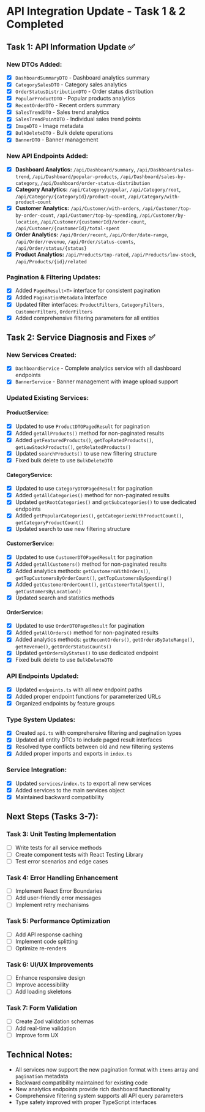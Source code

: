 # API Integration Update - Task 1 & 2 Completed

## Task 1: API Information Update ✅

### New DTOs Added:
- [x] `DashboardSummaryDTO` - Dashboard analytics summary
- [x] `CategorySalesDTO` - Category sales analytics  
- [x] `OrderStatusDistributionDTO` - Order status distribution
- [x] `PopularProductDTO` - Popular products analytics
- [x] `RecentOrderDTO` - Recent orders summary
- [x] `SalesTrendDTO` - Sales trend analytics
- [x] `SalesTrendPointDTO` - Individual sales trend points
- [x] `ImageDTO` - Image metadata
- [x] `BulkDeleteDTO` - Bulk delete operations
- [x] `BannerDTO` - Banner management

### New API Endpoints Added:
- [x] **Dashboard Analytics:** `/api/Dashboard/summary`, `/api/Dashboard/sales-trend`, `/api/Dashboard/popular-products`, `/api/Dashboard/sales-by-category`, `/api/Dashboard/order-status-distribution`
- [x] **Category Analytics:** `/api/Category/popular`, `/api/Category/root`, `/api/Category/{categoryId}/product-count`, `/api/Category/with-product-count`
- [x] **Customer Analytics:** `/api/Customer/with-orders`, `/api/Customer/top-by-order-count`, `/api/Customer/top-by-spending`, `/api/Customer/by-location`, `/api/Customer/{customerId}/order-count`, `/api/Customer/{customerId}/total-spent`
- [x] **Order Analytics:** `/api/Order/recent`, `/api/Order/date-range`, `/api/Order/revenue`, `/api/Order/status-counts`, `/api/Order/status/{status}`
- [x] **Product Analytics:** `/api/Products/top-rated`, `/api/Products/low-stock`, `/api/Products/{id}/related`

### Pagination & Filtering Updates:
- [x] Added `PagedResult<T>` interface for consistent pagination
- [x] Added `PaginationMetadata` interface
- [x] Updated filter interfaces: `ProductFilters`, `CategoryFilters`, `CustomerFilters`, `OrderFilters`
- [x] Added comprehensive filtering parameters for all entities

## Task 2: Service Diagnosis and Fixes ✅

### New Services Created:
- [x] `DashboardService` - Complete analytics service with all dashboard endpoints
- [x] `BannerService` - Banner management with image upload support

### Updated Existing Services:

#### ProductService:
- [x] Updated to use `ProductDTOPagedResult` for pagination
- [x] Added `getAllProducts()` method for non-paginated results
- [x] Added `getFeaturedProducts()`, `getTopRatedProducts()`, `getLowStockProducts()`, `getRelatedProducts()`
- [x] Updated `searchProducts()` to use new filtering structure
- [x] Fixed bulk delete to use `BulkDeleteDTO`

#### CategoryService:
- [x] Updated to use `CategoryDTOPagedResult` for pagination
- [x] Added `getAllCategories()` method for non-paginated results
- [x] Updated `getRootCategories()` and `getSubcategories()` to use dedicated endpoints
- [x] Added `getPopularCategories()`, `getCategoriesWithProductCount()`, `getCategoryProductCount()`
- [x] Updated search to use new filtering structure

#### CustomerService:
- [x] Updated to use `CustomerDTOPagedResult` for pagination
- [x] Added `getAllCustomers()` method for non-paginated results
- [x] Added analytics methods: `getCustomersWithOrders()`, `getTopCustomersByOrderCount()`, `getTopCustomersBySpending()`
- [x] Added `getCustomerOrderCount()`, `getCustomerTotalSpent()`, `getCustomersByLocation()`
- [x] Updated search and statistics methods

#### OrderService:
- [x] Updated to use `OrderDTOPagedResult` for pagination
- [x] Added `getAllOrders()` method for non-paginated results
- [x] Added analytics methods: `getRecentOrders()`, `getOrdersByDateRange()`, `getRevenue()`, `getOrderStatusCounts()`
- [x] Updated `getOrdersByStatus()` to use dedicated endpoint
- [x] Fixed bulk delete to use `BulkDeleteDTO`

### API Endpoints Updated:
- [x] Updated `endpoints.ts` with all new endpoint paths
- [x] Added proper endpoint functions for parameterized URLs
- [x] Organized endpoints by feature groups

### Type System Updates:
- [x] Created `api.ts` with comprehensive filtering and pagination types
- [x] Updated all entity DTOs to include paged result interfaces
- [x] Resolved type conflicts between old and new filtering systems
- [x] Added proper imports and exports in `index.ts`

### Service Integration:
- [x] Updated `services/index.ts` to export all new services
- [x] Added services to the main services object
- [x] Maintained backward compatibility

## Next Steps (Tasks 3-7):

### Task 3: Unit Testing Implementation
- [ ] Write tests for all service methods
- [ ] Create component tests with React Testing Library
- [ ] Test error scenarios and edge cases

### Task 4: Error Handling Enhancement
- [ ] Implement React Error Boundaries
- [ ] Add user-friendly error messages
- [ ] Implement retry mechanisms

### Task 5: Performance Optimization
- [ ] Add API response caching
- [ ] Implement code splitting
- [ ] Optimize re-renders

### Task 6: UI/UX Improvements
- [ ] Enhance responsive design
- [ ] Improve accessibility
- [ ] Add loading skeletons

### Task 7: Form Validation
- [ ] Create Zod validation schemas
- [ ] Add real-time validation
- [ ] Improve form UX

## Technical Notes:
- All services now support the new pagination format with `items` array and `pagination` metadata
- Backward compatibility maintained for existing code
- New analytics endpoints provide rich dashboard functionality
- Comprehensive filtering system supports all API query parameters
- Type safety improved with proper TypeScript interfaces
